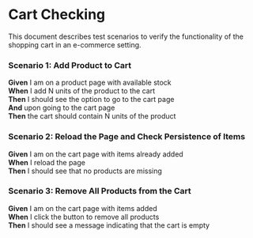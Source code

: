 # Cart Checking

This document describes test scenarios to verify the functionality of the shopping cart in an e-commerce setting.

### Scenario 1: Add Product to Cart

**Given** I am on a product page with available stock  
**When** I add N units of the product to the cart  
**Then** I should see the option to go to the cart page  
**And** upon going to the cart page  
**Then** the cart should contain N units of the product  

### Scenario 2: Reload the Page and Check Persistence of Items

**Given** I am on the cart page with items already added  
**When** I reload the page  
**Then** I should see that no products are missing  

### Scenario 3: Remove All Products from the Cart

**Given** I am on the cart page with items added  
**When** I click the button to remove all products  
**Then** I should see a message indicating that the cart is empty  
